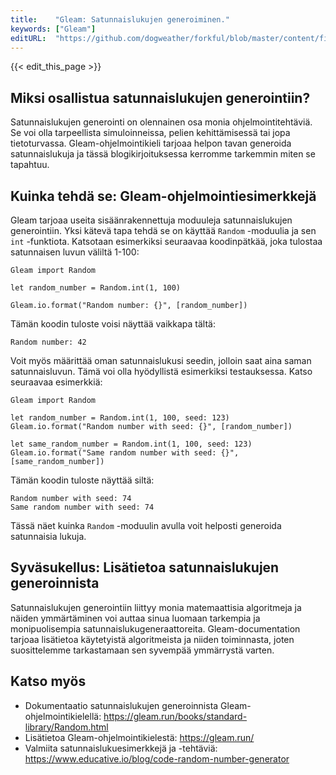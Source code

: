 ```yaml
---
title:    "Gleam: Satunnaislukujen generoiminen."
keywords: ["Gleam"]
editURL:  "https://github.com/dogweather/forkful/blob/master/content/fi/gleam/generating-random-numbers.md"
---
```


{{< edit_this_page >}}

## Miksi osallistua satunnaislukujen generointiin?

Satunnaislukujen generointi on olennainen osa monia ohjelmointitehtäviä. Se voi olla tarpeellista simuloinneissa, pelien kehittämisessä tai jopa tietoturvassa. Gleam-ohjelmointikieli tarjoaa helpon tavan generoida satunnaislukuja ja tässä blogikirjoituksessa kerromme tarkemmin miten se tapahtuu.

## Kuinka tehdä se: Gleam-ohjelmointiesimerkkejä

Gleam tarjoaa useita sisäänrakennettuja moduuleja satunnaislukujen generointiin. Yksi kätevä tapa tehdä se on käyttää `Random` -moduulia ja sen `int` -funktiota. Katsotaan esimerkiksi seuraavaa koodinpätkää, joka tulostaa satunnaisen luvun väliltä 1-100:

```
Gleam import Random

let random_number = Random.int(1, 100)

Gleam.io.format("Random number: {}", [random_number])
```

Tämän koodin tuloste voisi näyttää vaikkapa tältä:

```
Random number: 42
```

Voit myös määrittää oman satunnaislukusi seedin, jolloin saat aina saman satunnaisluvun. Tämä voi olla hyödyllistä esimerkiksi testauksessa. Katso seuraavaa esimerkkiä:

```
Gleam import Random

let random_number = Random.int(1, 100, seed: 123)
Gleam.io.format("Random number with seed: {}", [random_number])

let same_random_number = Random.int(1, 100, seed: 123)
Gleam.io.format("Same random number with seed: {}", [same_random_number])
```

Tämän koodin tuloste näyttää siltä:

```
Random number with seed: 74
Same random number with seed: 74
```

Tässä näet kuinka `Random` -moduulin avulla voit helposti generoida satunnaisia lukuja.

## Syväsukellus: Lisätietoa satunnaislukujen generoinnista

Satunnaislukujen generointiin liittyy monia matemaattisia algoritmeja ja näiden ymmärtäminen voi auttaa sinua luomaan tarkempia ja monipuolisempia satunnaislukugeneraattoreita. Gleam-documentation tarjoaa lisätietoa käytetyistä algoritmeista ja niiden toiminnasta, joten suosittelemme tarkastamaan sen syvempää ymmärrystä varten.

## Katso myös

- Dokumentaatio satunnaislukujen generoinnista Gleam-ohjelmointikielellä: https://gleam.run/books/standard-library/Random.html
- Lisätietoa Gleam-ohjelmointikielestä: https://gleam.run/
- Valmiita satunnaislukuesimerkkejä ja -tehtäviä: https://www.educative.io/blog/code-random-number-generator